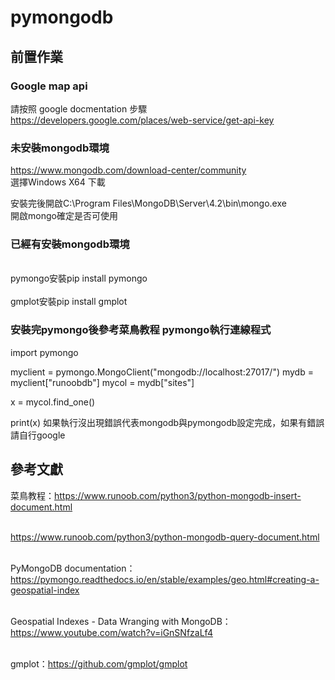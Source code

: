 # pymongodb

## 前置作業

### Google map api 
請按照 google docmentation 步驟 https://developers.google.com/places/web-service/get-api-key

### 未安裝mongodb環境
https://www.mongodb.com/download-center/community
<br> 選擇Windows X64 下載</br> 

安裝完後開啟C:\Program Files\MongoDB\Server\4.2\bin\mongo.exe
<br> 開啟mongo確定是否可使用<br> 

### 已經有安裝mongodb環境
<br> pymongo安裝pip install pymongo<br> 
<br> gmplot安裝pip install gmplot<br> 

### 安裝完pymongo後參考菜鳥教程 pymongo執行連線程式
  import pymongo
 
myclient = pymongo.MongoClient("mongodb://localhost:27017/")
mydb = myclient["runoobdb"]
mycol = mydb["sites"]
 
x = mycol.find_one()
 
print(x)
如果執行沒出現錯誤代表mongodb與pymongodb設定完成，如果有錯誤請自行google







## 參考文獻

菜鳥教程：https://www.runoob.com/python3/python-mongodb-insert-document.html

<br>https://www.runoob.com/python3/python-mongodb-query-document.html<br>

<br>PyMongoDB documentation：https://pymongo.readthedocs.io/en/stable/examples/geo.html#creating-a-geospatial-index<br>

<br>Geospatial Indexes - Data Wranging with MongoDB：https://www.youtube.com/watch?v=iGnSNfzaLf4<br>

<br>gmplot：https://github.com/gmplot/gmplot<br>
